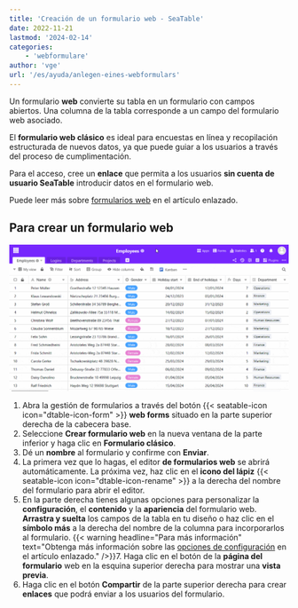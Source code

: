 ```yaml
---
title: 'Creación de un formulario web - SeaTable'
date: 2022-11-21
lastmod: '2024-02-14'
categories:
    - 'webformulare'
author: 'vge'
url: '/es/ayuda/anlegen-eines-webformulars'
---
```


Un formulario **web** convierte su tabla en un formulario con campos abiertos. Una columna de la tabla corresponde a un campo del formulario web asociado.

El **formulario web clásico** es ideal para encuestas en línea y recopilación estructurada de nuevos datos, ya que puede guiar a los usuarios a través del proceso de cumplimentación.

Para el acceso, cree un **enlace** que permita a los usuarios **sin cuenta de usuario SeaTable** introducir datos en el formulario web.

Puede leer más sobre [formularios web](https://seatable.io/es/docs/webformulare/webformulare/) en el artículo enlazado.

## Para crear un formulario web

![Crear un nuevo formulario web](images/Create-a-web-form.gif)

1. Abra la gestión de formularios a través del botón {{< seatable-icon icon="dtable-icon-form" >}} **web forms** situado en la parte superior derecha de la cabecera base.
2. Seleccione **Crear formulario web** en la nueva ventana de la parte inferior y haga clic en **Formulario clásico**.
3. Dé un **nombre** al formulario y confirme con **Enviar**.
4. La primera vez que lo hagas, el editor **de formularios web** se abrirá automáticamente. La próxima vez, haz clic en el **icono del lápiz** {{< seatable-icon icon="dtable-icon-rename" >}} a la derecha del nombre del formulario para abrir el editor.
5. En la parte derecha tienes algunas opciones para personalizar la **configuración**, el **contenido** y la **apariencia** del formulario web. **Arrastra y suelta** los campos de la tabla en tu diseño o haz clic en el **símbolo más** a la derecha del nombre de la columna para incorporarlos al formulario.
   {{< warning  headline="Para más información"  text="Obtenga más información sobre las [opciones de configuración](https://seatable.io/es/docs/webformulare/konfigurationsmoeglichkeiten-und-optische-anpassungen-eines-webformulars/) en el artículo enlazado." />}}7. Haga clic en el botón de la **página del formulario** web en la esquina superior derecha para mostrar una **vista previa**.
6. Haga clic en el botón **Compartir** de la parte superior derecha para crear **enlaces** que podrá enviar a los usuarios del formulario.
